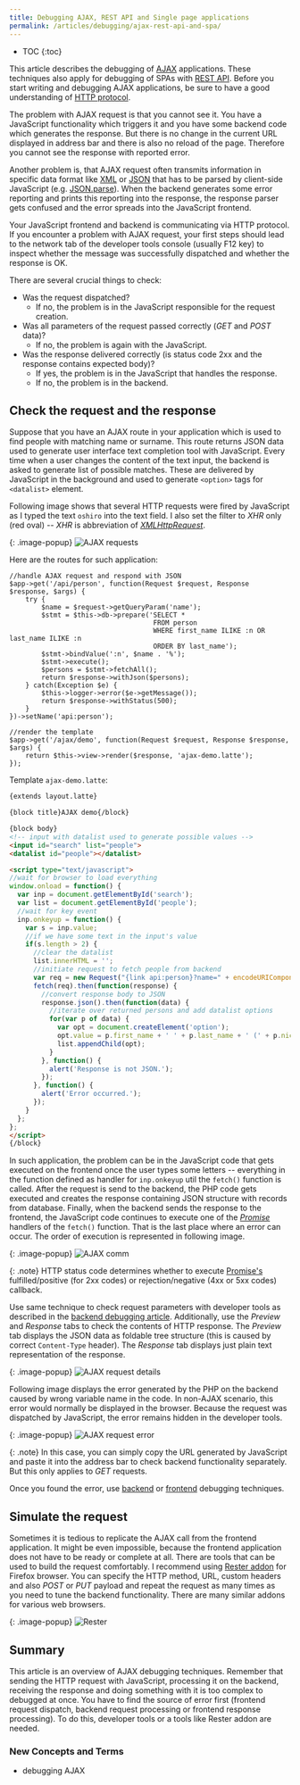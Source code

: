 ```yaml
---
title: Debugging AJAX, REST API and Single page applications
permalink: /articles/debugging/ajax-rest-api-and-spa/
---
```


* TOC
{:toc}

This article describes the debugging of [AJAX](/articles/javascript/#ajax) applications. These techniques also apply
for debugging of SPAs with [REST API](/articles/web-applications/rest-api/). Before you start writing and debugging
AJAX applications, be sure to have a good understanding of [HTTP protocol](/articles/http/).

The problem with AJAX request is that you cannot see it. You have a JavaScript functionality which triggers it and
you have some backend code which generates the response. But there is no change in the current URL displayed in
address bar and there is also no reload of the page. Therefore you cannot see the response with reported error.

Another problem is, that AJAX request often transmits information in specific data format like [XML](https://en.wikipedia.org/wiki/XML)
or [JSON](https://www.json.org/) that has to be parsed by client-side JavaScript (e.g. [JSON.parse](https://developer.mozilla.org/en-US/docs/Web/JavaScript/Reference/Global_Objects/JSON/parse)).
When the backend generates some error reporting and prints this reporting into the response, the response parser gets
confused and the error spreads into the JavaScript frontend.

Your JavaScript frontend and backend is communicating via HTTP protocol. If you encounter a problem with AJAX request,
your first steps should lead to the network tab of the developer tools console (usually F12 key) to inspect whether
the message was successfully dispatched and whether the response is OK.

There are several crucial things to check:

- Was the request dispatched?
  - If no, the problem is in the JavaScript responsible for the request creation.
- Was all parameters of the request passed correctly (*GET* and *POST* data)?
  - If no, the problem is again with the JavaScript.
- Was the response delivered correctly (is status code 2xx and the response contains expected body)?
  - If yes, the problem is in the JavaScript that handles the response.
  - If no, the problem is in the backend.

## Check the request and the response
Suppose that you have an AJAX route in your application which is used to find people with matching name or surname.
This route returns JSON data used to generate user interface text completion tool with JavaScript. Every time when
a user changes the content of the text input, the backend is asked to generate list of possible matches. These are
delivered by JavaScript in the background and used to generate `<option>` tags for `<datalist>` element.

Following image shows that several HTTP requests were fired by JavaScript as I typed the text `oshiro` into the
text field. I also set the filter to *XHR* only (red oval) -- *XHR* is abbreviation of [*XMLHttpRequest*](/articles/javascript/ajax/).

{: .image-popup}
![AJAX requests](/articles/debugging/ajax-requests.png)

Here are the routes for such application:

~~~ php?start_inline=1
//handle AJAX request and respond with JSON
$app->get('/api/person', function(Request $request, Response $response, $args) {
    try {
        $name = $request->getQueryParam('name');
        $stmt = $this->db->prepare('SELECT *
                                    FROM person
                                    WHERE first_name ILIKE :n OR last_name ILIKE :n
                                    ORDER BY last_name');
        $stmt->bindValue(':n', $name . '%');
        $stmt->execute();
        $persons = $stmt->fetchAll();
        return $response->withJson($persons);
    } catch(Exception $e) {
        $this->logger->error($e->getMessage());
        return $response->withStatus(500);
    }
})->setName('api:person');

//render the template
$app->get('/ajax/demo', function(Request $request, Response $response, $args) {
    return $this->view->render($response, 'ajax-demo.latte');
});
~~~

Template `ajax-demo.latte`:

~~~ html
{extends layout.latte}

{block title}AJAX demo{/block}

{block body}
<!-- input with datalist used to generate possible values -->
<input id="search" list="people">
<datalist id="people"></datalist>

<script type="text/javascript">
//wait for browser to load everything
window.onload = function() {
  var inp = document.getElementById('search');
  var list = document.getElementById('people');
  //wait for key event
  inp.onkeyup = function() {
    var s = inp.value;
    //if we have some text in the input's value
    if(s.length > 2) {
      //clear the datalist
      list.innerHTML = '';
      //initiate request to fetch people from backend
      var req = new Request("{link api:person}?name=" + encodeURIComponent(s));
      fetch(req).then(function(response) {
        //convert response body to JSON
        response.json().then(function(data) {
          //iterate over returned persons and add datalist options
          for(var p of data) {
            var opt = document.createElement('option');
            opt.value = p.first_name + ' ' + p.last_name + ' (' + p.nickname + ')';
            list.appendChild(opt);
          }
        }, function() {
          alert('Response is not JSON.');
        });
      }, function() {
        alert('Error occurred.');
      });
    }
  };
};
</script>
{/block}
~~~

In such application, the problem can be in the JavaScript code that gets executed on the frontend once the user
types some letters -- everything in the function defined as handler for `inp.onkeyup` util the `fetch()` function
is called. After the request is send to the backend, the PHP code gets executed and creates the response containing
JSON structure with records from database. Finally, when the backend sends the response to the frontend, the JavaScript
code continues to execute one of the [*Promise*](/articles/javascript/#promises) handlers of the `fetch()` function.
That is the last place where an error can occur. The order of execution is represented in following image.

{: .image-popup}
![AJAX comm](/articles/debugging/ajax-comm.png)

{: .note}
HTTP status code determines whether to execute [Promise's](/articles/javascript/#promises) fulfilled/positive
(for 2xx codes) or rejection/negative (4xx or 5xx codes) callback.

Use same technique to check request parameters with developer tools as described in the [backend debugging article](/articles/debugging/backend/#http-protocol-debugging).
Additionally, use the *Preview* and *Response* tabs to check the contents of HTTP response. The *Preview* tab displays
the JSON data as foldable tree structure (this is caused by correct `Content-Type` header). The *Response* tab
displays just plain text representation of the response.

{: .image-popup}
![AJAX request details](/articles/debugging/ajax-request-details.png)

Following image displays the error generated by the PHP on the backend caused by wrong variable name in the code.
In non-AJAX scenario, this error would normally be displayed in the browser. Because the request was dispatched by
JavaScript, the error remains hidden in the developer tools.

{: .image-popup}
![AJAX request error](/articles/debugging/ajax-request-error.png)

{: .note}
In this case, you can simply copy the URL generated by JavaScript and paste it into the address bar to check backend
functionality separately. But this only applies to *GET* requests.

Once you found the error, use [backend](/articles/debugging/backend/) or [frontend](/articles/debugging/frontend/)
debugging techniques.

## Simulate the request
Sometimes it is tedious to replicate the AJAX call from the frontend application. It might be even impossible, because
the frontend application does not have to be ready or complete at all. There are tools that can be used to build
the request comfortably. I recommend using [Rester addon](https://addons.mozilla.org/en-US/firefox/addon/rester/) for
Firefox browser. You can specify the HTTP method, URL, custom headers and also *POST* or *PUT* payload and repeat
the request as many times as you need to tune the backend functionality. There are many similar addons for various
web browsers.

{: .image-popup}
![Rester](/articles/debugging/rester.png)

## Summary
This article is an overview of AJAX debugging techniques. Remember that sending the HTTP request with JavaScript,
processing it on the backend, receiving the response and doing something with it is too complex to debugged at once.
You have to find the source of error first (frontend request dispatch, backend request processing or frontend response
processing). To do this, developer tools or a tools like Rester addon are needed.

### New Concepts and Terms
- debugging AJAX